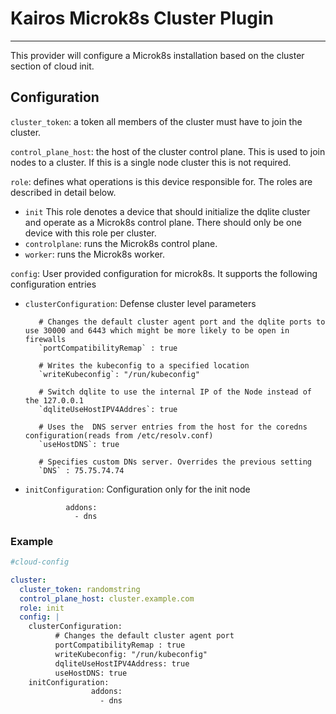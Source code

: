 # Kairos Microk8s Cluster Plugin

---

This provider will configure a Microk8s installation based on the cluster section of cloud init.

## Configuration

`cluster_token`: a token all members of the cluster must have to join the cluster.

`control_plane_host`: the host of the cluster control plane.  This is used to join nodes to a cluster.  If this is a single node cluster this is not required.

`role`: defines what operations is this device responsible for. The roles are described in detail below.
- `init` This role denotes a device that should initialize the dqlite cluster and operate as a Microk8s control plane.  There should only be one device with this role per cluster.
- `controlplane`: runs the Microk8s control plane.
- `worker`: runs the  Microk8s worker.

`config`: User provided configuration for microk8s. It supports the following configuration entries
 - `clusterConfiguration`: Defense cluster level parameters
 
          # Changes the default cluster agent port and the dqlite ports to use 30000 and 6443 which might be more likely to be open in firewalls
          `portCompatibilityRemap` : true
          
          # Writes the kubeconfig to a specified location
          `writeKubeconfig`: "/run/kubeconfig" 
          
          # Switch dqlite to use the internal IP of the Node instead of the 127.0.0.1 
          `dqliteUseHostIPV4Addres`: true
          
          # Uses the  DNS server entries from the host for the coredns configuration(reads from /etc/resolv.conf)
          `useHostDNS`: true
          
          # Specifies custom DNs server. Overrides the previous setting
          `DNS` : 75.75.74.74
  -  `initConfiguration`: Configuration only for the init node
  
                  addons:
                    - dns

### Example
```yaml
#cloud-config

cluster:
  cluster_token: randomstring
  control_plane_host: cluster.example.com
  role: init
  config: |
    clusterConfiguration:
          # Changes the default cluster agent port 
          portCompatibilityRemap : true
          writeKubeconfig: "/run/kubeconfig"
          dqliteUseHostIPV4Address: true
          useHostDNS: true
    initConfiguration:
                  addons:
                    - dns
